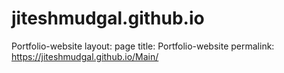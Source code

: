 # jiteshmudgal.github.io
Portfolio-website
layout: page
title: Portfolio-website
permalink: https://jiteshmudgal.github.io/Main/
